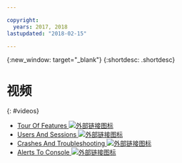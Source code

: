 ```yaml
---

copyright:
  years: 2017, 2018
lastupdated: "2018-02-15"

---
```


{:new_window: target="_blank"}
{:shortdesc: .shortdesc}


# 视频
{: #videos}

* <a href="https://www.youtube.com/watch?v=I8lzyIgKnN4" target="_blank">Tour Of Features <img src="../../icons/launch-glyph.svg" alt="外部链接图标"></a>
* <a href="https://www.youtube.com/watch?v=Grbppwe0o8E" target="_blank">Users And Sessions <img src="../../icons/launch-glyph.svg" alt="外部链接图标"></a>
* <a href="https://www.youtube.com/watch?v=Hr_3fJ8Quck" target="_blank">Crashes And Troubleshooting <img src="../../icons/launch-glyph.svg" alt="外部链接图标"></a>
* <a href="https://www.youtube.com/watch?v=G7S7RkCdkoM" target="_blank">Alerts To Console <img src="../../icons/launch-glyph.svg" alt="外部链接图标"></a>


